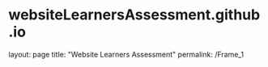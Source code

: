# websiteLearnersAssessment.github.io

layout: page
title: "Website Learners Assessment"
permalink: /Frame_1

